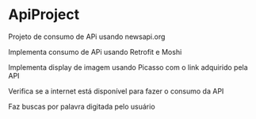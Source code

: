 # ApiProject
Projeto de consumo de APi usando newsapi.org

Implementa consumo de APi usando Retrofit e Moshi

Implementa display de imagem usando Picasso com o link adquirido pela API

Verifica se a internet está disponível para fazer o consumo da API

Faz buscas por palavra digitada pelo usuário
